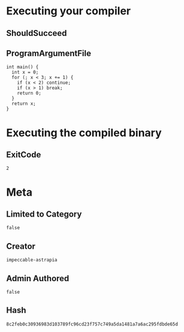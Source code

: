 # Executing your compiler

## ShouldSucceed

## ProgramArgumentFile

```
int main() {
  int x = 0;
  for (; x < 3; x += 1) {
    if (x < 2) continue;
    if (x > 1) break;
    return 0;
  }
  return x;
}
```

# Executing the compiled binary

## ExitCode

```
2
```

# Meta

## Limited to Category

```
false
```

## Creator

```
impeccable-astrapia
```

## Admin Authored

```
false
```

## Hash

```
8c2feb0c30936983d103789fc96cd23f757c749a5da1481a7a6ac295fdbde65d
```
